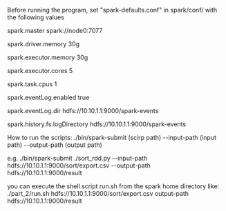 Before running the program, set "spark-defaults.conf" in spark/conf/ with the following values

spark.master                     spark://node0:7077

spark.driver.memory              30g

spark.executor.memory            30g

spark.executor.cores             5

spark.task.cpus                  1

spark.eventLog.enabled           true

spark.eventLog.dir               hdfs://10.10.1.1:9000/spark-events

spark.history.fs.logDirectory    hdfs://10.10.1.1:9000/spark-events

How to run the scripts:
./bin/spark-submit (scirp path) --input-path (input path) --output-path (output path)

e.g.
./bin/spark-submit ./sort_rdd.py --input-path hdfs://10.10.1.1:9000/sort/export.csv --output-path hdfs://10.10.1.1:9000/result

you can execute the shell script run.sh from the spark home directory like:
./part_2/run.sh hdfs://10.10.1.1:9000/sort/export.csv output-path hdfs://10.10.1.1:9000/result
